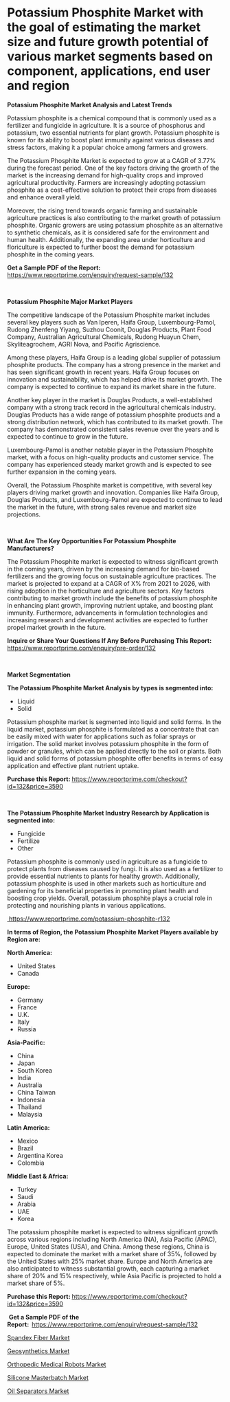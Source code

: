 <p><h1>Potassium Phosphite Market with the goal of estimating the market size and future growth potential of various market segments based on component, applications, end user and region</h1></p><p><strong>Potassium Phosphite Market Analysis and Latest Trends</strong></p>
<p><p>Potassium phosphite is a chemical compound that is commonly used as a fertilizer and fungicide in agriculture. It is a source of phosphorus and potassium, two essential nutrients for plant growth. Potassium phosphite is known for its ability to boost plant immunity against various diseases and stress factors, making it a popular choice among farmers and growers.</p><p>The Potassium Phosphite Market is expected to grow at a CAGR of 3.77% during the forecast period. One of the key factors driving the growth of the market is the increasing demand for high-quality crops and improved agricultural productivity. Farmers are increasingly adopting potassium phosphite as a cost-effective solution to protect their crops from diseases and enhance overall yield.</p><p>Moreover, the rising trend towards organic farming and sustainable agriculture practices is also contributing to the market growth of potassium phosphite. Organic growers are using potassium phosphite as an alternative to synthetic chemicals, as it is considered safe for the environment and human health. Additionally, the expanding area under horticulture and floriculture is expected to further boost the demand for potassium phosphite in the coming years.</p></p>
<p><strong>Get a Sample PDF of the Report:&nbsp;</strong> <a href="https://www.reportprime.com/enquiry/request-sample/132">https://www.reportprime.com/enquiry/request-sample/132</a></p>
<p>&nbsp;</p>
<p><strong>Potassium Phosphite Major Market Players</strong></p>
<p><p>The competitive landscape of the Potassium Phosphite market includes several key players such as Van Iperen, Haifa Group, Luxembourg-Pamol, Rudong Zhenfeng Yiyang, Suzhou Coonit, Douglas Products, Plant Food Company, Australian Agricultural Chemicals, Rudong Huayun Chem, Skyliteagrochem, AGRI Nova, and Pacific Agriscience.</p><p>Among these players, Haifa Group is a leading global supplier of potassium phosphite products. The company has a strong presence in the market and has seen significant growth in recent years. Haifa Group focuses on innovation and sustainability, which has helped drive its market growth. The company is expected to continue to expand its market share in the future.</p><p>Another key player in the market is Douglas Products, a well-established company with a strong track record in the agricultural chemicals industry. Douglas Products has a wide range of potassium phosphite products and a strong distribution network, which has contributed to its market growth. The company has demonstrated consistent sales revenue over the years and is expected to continue to grow in the future.</p><p>Luxembourg-Pamol is another notable player in the Potassium Phosphite market, with a focus on high-quality products and customer service. The company has experienced steady market growth and is expected to see further expansion in the coming years.</p><p>Overall, the Potassium Phosphite market is competitive, with several key players driving market growth and innovation. Companies like Haifa Group, Douglas Products, and Luxembourg-Pamol are expected to continue to lead the market in the future, with strong sales revenue and market size projections.</p></p>
<p>&nbsp;</p>
<p><strong>What Are The Key Opportunities For Potassium Phosphite Manufacturers?</strong></p>
<p><p>The Potassium Phosphite market is expected to witness significant growth in the coming years, driven by the increasing demand for bio-based fertilizers and the growing focus on sustainable agriculture practices. The market is projected to expand at a CAGR of X% from 2021 to 2026, with rising adoption in the horticulture and agriculture sectors. Key factors contributing to market growth include the benefits of potassium phosphite in enhancing plant growth, improving nutrient uptake, and boosting plant immunity. Furthermore, advancements in formulation technologies and increasing research and development activities are expected to further propel market growth in the future.</p></p>
<p><strong>Inquire or Share Your Questions If Any Before Purchasing This Report:</strong> <a href="https://www.reportprime.com/enquiry/pre-order/132">https://www.reportprime.com/enquiry/pre-order/132</a></p>
<p>&nbsp;</p>
<p><strong>Market Segmentation</strong></p>
<p><strong>The Potassium Phosphite Market Analysis by types is segmented into:</strong></p>
<p><ul><li>Liquid</li><li>Solid</li></ul></p>
<p><p>Potassium phosphite market is segmented into liquid and solid forms. In the liquid market, potassium phosphite is formulated as a concentrate that can be easily mixed with water for applications such as foliar sprays or irrigation. The solid market involves potassium phosphite in the form of powder or granules, which can be applied directly to the soil or plants. Both liquid and solid forms of potassium phosphite offer benefits in terms of easy application and effective plant nutrient uptake.</p></p>
<p><strong>Purchase this Report:&nbsp;</strong><a href="https://www.reportprime.com/checkout?id=132&price=3590">https://www.reportprime.com/checkout?id=132&price=3590</a></p>
<p>&nbsp;</p>
<p><strong>The Potassium Phosphite Market Industry Research by Application is segmented into:</strong></p>
<p><ul><li>Fungicide</li><li>Fertilize</li><li>Other</li></ul></p>
<p><p>Potassium phosphite is commonly used in agriculture as a fungicide to protect plants from diseases caused by fungi. It is also used as a fertilizer to provide essential nutrients to plants for healthy growth. Additionally, potassium phosphite is used in other markets such as horticulture and gardening for its beneficial properties in promoting plant health and boosting crop yields. Overall, potassium phosphite plays a crucial role in protecting and nourishing plants in various applications.</p></p>
<p><a href="https://www.reportprime.com/potassium-phosphite-r132">&nbsp;https://www.reportprime.com/potassium-phosphite-r132</a></p>
<p><strong>In terms of Region, the Potassium Phosphite Market Players available by Region are:</strong></p>
<p>
    <p> <strong> North America: </strong>
        <ul>
            <li>United States</li>
            <li>Canada</li>
        </ul>
        </p> 
    <p> <strong> Europe: </strong>
        <ul>
            <li>Germany</li>
            <li>France</li>
            <li>U.K.</li>
            <li>Italy</li>
            <li>Russia</li>
        </ul>
        </p> 
    <p> <strong> Asia-Pacific: </strong>
        <ul>
            <li>China</li>
            <li>Japan</li>
            <li>South Korea</li>
            <li>India</li>
            <li>Australia</li>
            <li>China Taiwan</li>
            <li>Indonesia</li>
            <li>Thailand</li>
            <li>Malaysia</li>
        </ul>
        </p> 
    <p> <strong> Latin America: </strong>
        <ul>
            <li>Mexico</li>
            <li>Brazil</li>
            <li>Argentina Korea</li>
            <li>Colombia</li>
        </ul>
        </p> 
    <p> <strong> Middle East & Africa: </strong>
        <ul>
            <li>Turkey</li>
            <li>Saudi</li>
            <li>Arabia</li>
            <li>UAE</li>
            <li>Korea</li>
        </ul>
    </p>
    </p>
<p><p>The potassium phosphite market is expected to witness significant growth across various regions including North America (NA), Asia Pacific (APAC), Europe, United States (USA), and China. Among these regions, China is expected to dominate the market with a market share of 35%, followed by the United States with 25% market share. Europe and North America are also anticipated to witness substantial growth, each capturing a market share of 20% and 15% respectively, while Asia Pacific is projected to hold a market share of 5%.</p></p>
<p><strong>Purchase this Report: </strong><a href="https://www.reportprime.com/checkout?id=132&price=3590">https://www.reportprime.com/checkout?id=132&price=3590</a></p>
<p>&nbsp;<strong>Get a Sample PDF of the Report:&nbsp;&nbsp;</strong><a href="https://www.reportprime.com/enquiry/request-sample/132">https://www.reportprime.com/enquiry/request-sample/132</a></p>
<p><strong></strong></p>
<p><p><a href="https://github.com/graysonwolfe1913/Market-Research-Report-List-1/blob/main/spandex-fiber-market.md">Spandex Fiber Market</a></p><p><a href="https://github.com/seamusocallaghan/Market-Research-Report-List-1/blob/main/geosynthetics-market.md">Geosynthetics Market</a></p><p><a href="https://issuu.com/reportprime-2/docs/orthopedic-medical-robots-market-si_7ba6c56ef7f348">Orthopedic Medical Robots Market</a></p><p><a href="https://github.com/sydneyHaley871/Market-Research-Report-List-1/blob/main/silicone-masterbatch-market.md">Silicone Masterbatch Market</a></p><p><a href="https://www.linkedin.com/pulse/oil-separators-market-share-new-trends-analysis-its-type-ymxze?trackingId=fXCcbPAmR4yybQVvPPC5dA%3D%3D">Oil Separators Market</a></p></p>